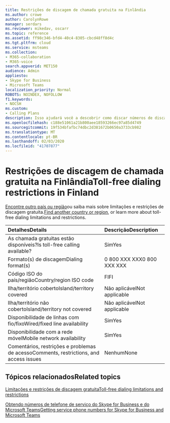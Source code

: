 ```yaml
---
title: Restrições de discagem de chamada gratuita na Finlândia
ms.author: crowe
author: CarolynRowe
manager: serdars
ms.reviewer: mikedav, oscarr
ms.topic: reference
ms.assetid: ff98c346-bfd4-40c4-8305-cbcd48ff8d4c
ms.tgt.pltfrm: cloud
ms.service: msteams
ms.collection:
- M365-collaboration
- M365-voice
search.appverid: MET150
audience: Admin
appliesto:
- Skype for Business
- Microsoft Teams
localization_priority: Normal
ROBOTS: NOINDEX, NOFOLLOW
f1.keywords:
- NOCSH
ms.custom:
- Calling Plans
description: Isso ajudará você a descobrir como discar números de discagem gratuita em cada país/região. Depois de selecionar o país/região, ele o levará para uma página específica do país que contém detalhes, restrições e limites específicos para a disponibilidade do serviço de tarifa gratuita, onde o serviço de tarifa gratuita está disponível. O formato ou formato de discagem mostrará os códigos de acesso necessários em cada país/região para discar o número de gratuita.
ms.openlocfilehash: c188e51061a21b800aee18593266ec97a85d4749
ms.sourcegitcommit: 19f534bfafbc74dbc2d381672b0650a3733cb982
ms.translationtype: MT
ms.contentlocale: pt-BR
ms.lasthandoff: 02/03/2020
ms.locfileid: "41707877"
---
```

# <a name="toll-free-dialing-restrictions-in-finland"></a><span data-ttu-id="3aea8-105">Restrições de discagem de chamada gratuita na Finlândia</span><span class="sxs-lookup"><span data-stu-id="3aea8-105">Toll-free dialing restrictions in Finland</span></span>

<span data-ttu-id="3aea8-106">[Encontre outro país ou região](../toll-free-dialing-limitations-and-restrictions.md)ou saiba mais sobre limitações e restrições de discagem gratuita.</span><span class="sxs-lookup"><span data-stu-id="3aea8-106">[Find another country or region](../toll-free-dialing-limitations-and-restrictions.md), or learn more about toll-free dialing limitations and restrictions.</span></span>


|<span data-ttu-id="3aea8-107">**Detalhes**</span><span class="sxs-lookup"><span data-stu-id="3aea8-107">**Details**</span></span>|<span data-ttu-id="3aea8-108">**Descrição**</span><span class="sxs-lookup"><span data-stu-id="3aea8-108">**Description**</span></span>|
|:-----|:-----|
|<span data-ttu-id="3aea8-109">As chamada gratuitas estão disponíveis?</span><span class="sxs-lookup"><span data-stu-id="3aea8-109">Is toll-free calling available?</span></span>  <br/> |<span data-ttu-id="3aea8-110">Sim</span><span class="sxs-lookup"><span data-stu-id="3aea8-110">Yes</span></span>  <br/> |
|<span data-ttu-id="3aea8-111">Formato(s) de discagem</span><span class="sxs-lookup"><span data-stu-id="3aea8-111">Dialing format(s)</span></span>  <br/> | <span data-ttu-id="3aea8-112">0 800 XXX XXX</span><span class="sxs-lookup"><span data-stu-id="3aea8-112">0 800 XXX XXX</span></span> <br/> |
|<span data-ttu-id="3aea8-113">Código ISO do país/região</span><span class="sxs-lookup"><span data-stu-id="3aea8-113">Country/region ISO code</span></span>  <br/> |<span data-ttu-id="3aea8-114">FI</span><span class="sxs-lookup"><span data-stu-id="3aea8-114">FI</span></span>  <br/> |
|<span data-ttu-id="3aea8-115">Ilha/território coberto</span><span class="sxs-lookup"><span data-stu-id="3aea8-115">Island/territory covered</span></span>  <br/> |<span data-ttu-id="3aea8-116">Não aplicável</span><span class="sxs-lookup"><span data-stu-id="3aea8-116">Not applicable</span></span>  <br/> |
|<span data-ttu-id="3aea8-117">Ilha/território não coberto</span><span class="sxs-lookup"><span data-stu-id="3aea8-117">Island/territory not covered</span></span>  <br/> |<span data-ttu-id="3aea8-118">Não aplicável</span><span class="sxs-lookup"><span data-stu-id="3aea8-118">Not applicable</span></span>  <br/> |
|<span data-ttu-id="3aea8-119">Disponibilidade de linhas com fio/fixo</span><span class="sxs-lookup"><span data-stu-id="3aea8-119">Wired/fixed line availability</span></span>  <br/> |<span data-ttu-id="3aea8-120">Sim</span><span class="sxs-lookup"><span data-stu-id="3aea8-120">Yes</span></span>  <br/> |
|<span data-ttu-id="3aea8-121">Disponibilidade com a rede móvel</span><span class="sxs-lookup"><span data-stu-id="3aea8-121">Mobile network availability</span></span>  <br/> |<span data-ttu-id="3aea8-122">Sim</span><span class="sxs-lookup"><span data-stu-id="3aea8-122">Yes</span></span>  <br/> |
|<span data-ttu-id="3aea8-123">Comentários, restrições e problemas de acesso</span><span class="sxs-lookup"><span data-stu-id="3aea8-123">Comments, restrictions, and access issues</span></span>  <br/> |<span data-ttu-id="3aea8-124">Nenhum</span><span class="sxs-lookup"><span data-stu-id="3aea8-124">None</span></span>  <br/> |
   
## <a name="related-topics"></a><span data-ttu-id="3aea8-125">Tópicos relacionados</span><span class="sxs-lookup"><span data-stu-id="3aea8-125">Related topics</span></span>

[<span data-ttu-id="3aea8-126">Limitações e restrições de discagem gratuita</span><span class="sxs-lookup"><span data-stu-id="3aea8-126">Toll-free dialing limitations and restrictions</span></span>](../toll-free-dialing-limitations-and-restrictions.md)

[<span data-ttu-id="3aea8-127">Obtendo números de telefone de serviço do Skype for Business e do Microsoft Teams</span><span class="sxs-lookup"><span data-stu-id="3aea8-127">Getting service phone numbers for Skype for Business and Microsoft Teams</span></span>](/microsoftteams/getting-service-phone-numbers)

  
 